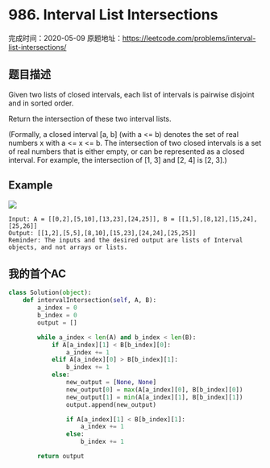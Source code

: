 # 986. Interval List Intersections

完成时间：2020-05-09
原题地址：https://leetcode.com/problems/interval-list-intersections/

## 题目描述
Given two lists of closed intervals, each list of intervals is pairwise disjoint and in sorted order.

Return the intersection of these two interval lists.

(Formally, a closed interval [a, b] (with a <= b) denotes the set of real numbers x with a <= x <= b.  The intersection of two closed intervals is a set of real numbers that is either empty, or can be represented as a closed interval.  For example, the intersection of [1, 3] and [2, 4] is [2, 3].)

## Example
![](https://assets.leetcode.com/uploads/2019/01/30/interval1.png)

```
Input: A = [[0,2],[5,10],[13,23],[24,25]], B = [[1,5],[8,12],[15,24],[25,26]]
Output: [[1,2],[5,5],[8,10],[15,23],[24,24],[25,25]]
Reminder: The inputs and the desired output are lists of Interval objects, and not arrays or lists.
```

## 我的首个AC
```python
class Solution(object):
    def intervalIntersection(self, A, B):
        a_index = 0
        b_index = 0
        output = []

        while a_index < len(A) and b_index < len(B):
            if A[a_index][1] < B[b_index][0]:
                a_index += 1
            elif A[a_index][0] > B[b_index][1]:
                b_index += 1
            else:
                new_output = [None, None]
                new_output[0] = max(A[a_index][0], B[b_index][0])
                new_output[1] = min(A[a_index][1], B[b_index][1])
                output.append(new_output)

                if A[a_index][1] < B[b_index][1]:
                    a_index += 1
                else:
                    b_index += 1

        return output
```